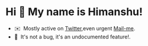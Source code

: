 Hi 👋 My name is Himanshu!
==========================

* ✉️  Mostly active on [Twitter](https://twitter.com/himansh44932539),even urgent [Mail-me](mailto:himanshujay261201@gmail.com).
* 🤝  It's not a bug, it's an undocumented feature!.




